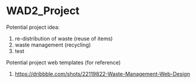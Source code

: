 # WAD2_Project

Potential project idea:
1. re-distribution of waste (reuse of items)
2. waste management (recycling)
3. test

Potential project web templates (for reference)
1. https://dribbble.com/shots/22119822-Waste-Management-Web-Design